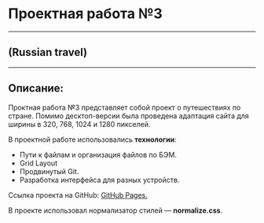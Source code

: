 # Проектная работа №3

---

## (Russian travel)

---

## Описание:

Проктная работа №3 представляет собой проект о путешествиях по стране.
Помимо десктоп-версии была проведена адаптация сайта для ширины в 320, 768, 1024 и 1280 пикселей.

В проектной работе использовались **технологии**:

- Пути к файлам и организация файлов по БЭМ.
- Grid Layout
- Продвинутый Git.
- Разработка интерфейса для разных устройств.

Ссылка проекта на GitHub:
[GitHub Pages.]()

В проекте использовал нормализатор стилей — **normalize.css**.
